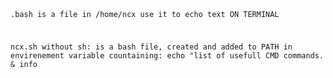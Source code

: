 <html>
<body style="white-space: pre-wrap;">
<code>
    
.bash is a file in /home/ncx
    use it to echo text ON
    TERMINAL

ncx.sh without sh: is a bash file, created
    and added to PATH in envirenement variable
    countaining:
        echo "list of usefull CMD commands.
    &
     info
    
</code>
</body>
</html>
